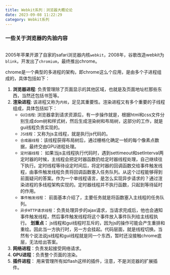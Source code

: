 ```yaml
---
title: Webkit系列：浏览器大概论论
date: 2023-09-08 11:22:29
category: Webkit系列
---
```



### 一些关于浏览器的先验内容

<img src="/img/webkit_history.jfif" alt="">

2005年苹果开源了自家的safari浏览器内核`webkit`，2008年，谷歌改造webkit为`blink`，开发出了`chromium`，最终推出chrome。

chrome是一个典型的多进程的架构，即chrome这么个应用，是由多个子进程组成的，具体包括如下：
1. **浏览器进程**: 负责管理除了页面显示的其他区域，也就是及页面地址栏那些东西，当然还包括书签等。
2. **渲染进程**: 该进程又称为`内核`，足见其重要性。渲染进程又有多个重要的子线程组成，具体包括如下：
    - `GUI线程`: 浏览器拿到请求资源后，有一步操作就是，根据html和css文件分别生成dom树和样式树，然后生成渲染树和布局树，这部分的工作，就是gui线程负责实现的。
    - `JS线程`：又称为js主线程，就是执行js代码的。
    - `合成器线程`：该线程获得布局树后，通过栅格化确定一帧的每个像素点数据，最终交由GPU进程处理。
    - `定时器线程`： 如果当js主线程执行代码时，遇到settimeout和setInterval两定时器的时候，主线程会把定时器函数扔给定时器线程处理，自己继续往下执行。定时线程等待设定时间后，将定时器的回调函数交给事件触发线程，由事件触发线程负责将回调函数塞入任务队列。从这个过程能够得到前面疑问的答案。作为一个单线程语言，是怎么实现异步请求的？通过渲染进程的多线程架构实现的。定时器线程并不执行函数，只起到等待延时的作用。
    - `事件触发线程`： 前面基本介绍了，主要任务就是将函数塞入主线程的任务队列。
    - `异步HTTP请求线程`：负责处理异步的ajax请求，当请求完成后，他也会通知事件触发线程，然后事件触发线程将这个事件放入事件队列给主线程执行。
**划重点：** js线程和gui线程时互斥的，因为js的操作可能会产生重排和重绘。因此当一方执行时，另一方会挂起。代码层面，就是线程切换。当然有个说法说js线程和gui线程就是同一个东西，暂时还没接触chrome底层，无法给出答案。
3. **网络进程**：负责发起接受网络请求。
4. **GPU进程**：负责整个页面的渲染。
5. **插件进程**： 用来管理所有如flash这样的插件，注意，不是浏览器的扩展插件。